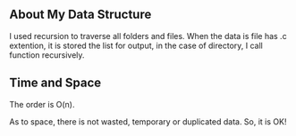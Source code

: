 ## About My Data Structure
I used recursion to traverse all folders and files.
When the data is file has .c extention, it is stored the list for output,
in the case of directory, I call function recursively.

## Time and Space
The order is O(n).

As to space, there is not wasted, temporary or duplicated data.
So, it is OK!
